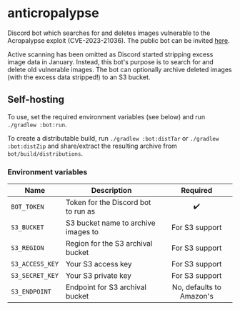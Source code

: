 # anticropalypse

Discord bot which searches for and deletes images vulnerable to the Acropalypse exploit (CVE-2023-21036).
The public bot can be invited [here](https://discord.com/api/oauth2/authorize?client_id=1086809498632593470&permissions=17179943936&scope=bot%20applications.commands).

Active scanning has been omitted as Discord started stripping excess image data in January.
Instead, this bot's purpose is to search for and delete old vulnerable images.
The bot can optionally archive deleted images (with the excess data stripped!) to an S3 bucket.

## Self-hosting

To use, set the required environment variables (see below) and run `./gradlew :bot:run`.

To create a distributable build, run `./gradlew :bot:distTar` or `./gradlew :bot:distZip` and share/extract the
resulting archive from `bot/build/distributions`.

### Environment variables

| Name            | Description                         |         Required         |
|-----------------|-------------------------------------|:------------------------:|
| `BOT_TOKEN`     | Token for the Discord bot to run as |            ✔️            |
| `S3_BUCKET`     | S3 bucket name to archive images to |      For S3 support      |
| `S3_REGION`     | Region for the S3 archival bucket   |      For S3 support      |
| `S3_ACCESS_KEY` | Your S3 access key                  |      For S3 support      |
| `S3_SECRET_KEY` | Your S3 private key                 |      For S3 support      |
| `S3_ENDPOINT`   | Endpoint for S3 archival bucket     | No, defaults to Amazon's |
